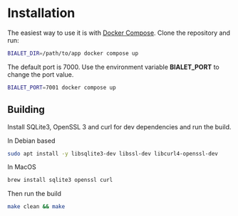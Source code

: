 # Installation

The easiest way to use it is with [Docker Compose](https://docs.docker.com/compose/).
Clone the repository and run:

```bash
BIALET_DIR=/path/to/app docker compose up
```

The default port is 7000. Use the environment variable **BIALET_PORT** to change the port value.

```bash
BIALET_PORT=7001 docker compose up
```

## Building

Install SQLite3, OpenSSL 3 and curl for dev dependencies and run the build.

In Debian based

```bash
sudo apt install -y libsqlite3-dev libssl-dev libcurl4-openssl-dev
```

In MacOS

```bash
brew install sqlite3 openssl curl
```

Then run the build

```bash
make clean && make
```
